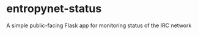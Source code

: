 entropynet-status
=================

A simple public-facing Flask app for monitoring status of the IRC network